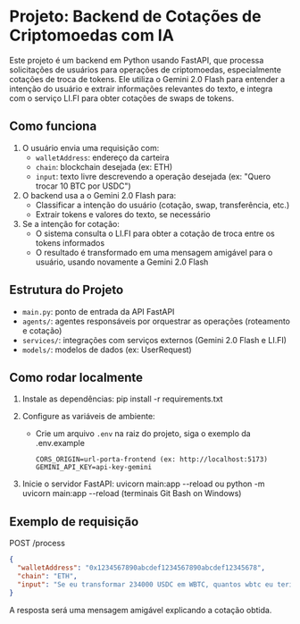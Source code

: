 # Projeto: Backend de Cotações de Criptomoedas com IA

Este projeto é um backend em Python usando FastAPI, que processa solicitações de usuários para operações de criptomoedas, especialmente cotações de troca de tokens. Ele utiliza o Gemini 2.0 Flash para entender a intenção do usuário e extrair informações relevantes do texto, e integra com o serviço LI.FI para obter cotações de swaps de tokens.

## Como funciona

1. O usuário envia uma requisição com:
   - `walletAddress`: endereço da carteira
   - `chain`: blockchain desejada (ex: ETH)
   - `input`: texto livre descrevendo a operação desejada (ex: "Quero trocar 10 BTC por USDC")
2. O backend usa a o Gemini 2.0 Flash para:
   - Classificar a intenção do usuário (cotação, swap, transferência, etc.)
   - Extrair tokens e valores do texto, se necessário
3. Se a intenção for cotação:
   - O sistema consulta o LI.FI para obter a cotação de troca entre os tokens informados
   - O resultado é transformado em uma mensagem amigável para o usuário, usando novamente a Gemini 2.0 Flash

## Estrutura do Projeto

- `main.py`: ponto de entrada da API FastAPI
- `agents/`: agentes responsáveis por orquestrar as operações (roteamento e cotação)
- `services/`: integrações com serviços externos (Gemini 2.0 Flash e LI.FI)
- `models/`: modelos de dados (ex: UserRequest)

## Como rodar localmente

1. Instale as dependências:
   pip install -r requirements.txt

2. Configure as variáveis de ambiente:

   - Crie um arquivo `.env` na raiz do projeto, siga o exemplo da .env.example
     ```
     CORS_ORIGIN=url-porta-frontend (ex: http://localhost:5173)
     GEMINI_API_KEY=api-key-gemini
     ```

3. Inicie o servidor FastAPI:
   uvicorn main:app --reload
   ou python -m uvicorn main:app --reload (terminais Git Bash on Windows)

## Exemplo de requisição

POST /process

```json
{
  "walletAddress": "0x1234567890abcdef1234567890abcdef12345678",
  "chain": "ETH",
  "input": "Se eu transformar 234000 USDC em WBTC, quantos wbtc eu teria?"
}
```

A resposta será uma mensagem amigável explicando a cotação obtida.

